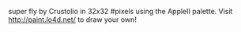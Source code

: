 super fly by Crustolio in 32x32 #pixels using the AppleII palette. Visit http://paint.lo4d.net/ to draw your own! 